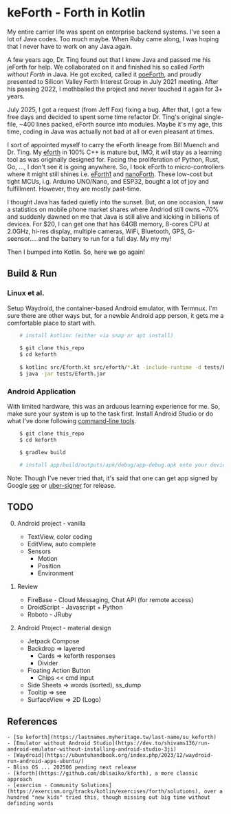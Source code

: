 # keForth - Forth in Kotlin

My entire carrier life was spent on enterprise backend systems. I've seen a lot of Java codes. Too much maybe. When Ruby came along, I was hoping that I never have to work on any Java again.

A few years ago, Dr. Ting found out that I knew Java and passed me his jeForth for help. We collaborated on it and finished his so called *Forth without Forth* in Java. He got excited, called it [ooeForth](https://github.com/chochain/ooeforth), and proudly presented to Silicon Valley Forth Interest Group in July 2021 meeting. After his passing 2022, I mothballed the project and never touched it again for 3+ years.

July 2025, I got a request (from Jeff Fox) fixing a bug. After that, I got a few free days and decided to spent some time refactor Dr. Ting's original single-file, ~400 lines packed, eForth source into modules. Maybe it's my age, this time, coding in Java was actually not bad at all or even pleasant at times.

I sort of appointed myself to carry the eForth lineage from Bill Muench and Dr. Ting. My [eforth](https://github.com/chochain/eforth) in 100% C++ is mature but, IMO, it will stay as a learning tool as was originally designed for. Facing the proliferation of Python, Rust, Go, ..., I don't see it is going anywhere. So, I took eForth to micro-controllers where it might still shines i.e. [eForth1](https://github.com/chochain/eForth1) and [nanoForth](https://github.com/chochain/nanoForth). These low-cost but tight MCUs, i.g. Arduino UNO/Nano, and ESP32, bought a lot of joy and fulfillment. However, they are mostly past-time.

I thought Java has faded quietly into the sunset. But, on one occasion, I saw a statistics on mobile phone market shares where Andriod still owns ~70% and suddenly dawned on me that Java is still alive and kicking in billions of devices. For $20, I can get one that has 64GB memory, 8-cores CPU at 2.0GHz, hi-res display, multiple cameras, WiFi, Bluetooth, GPS, G-seensor.... and the battery to run for a full day. My my my!

Then I bumped into Kotlin. So, here we go again!

## Build & Run
### Linux et al.
Setup Waydroid, the container-based Android emulator, with Termnux. I'm sure there are other ways but, for a newbie Android app person, it gets me a comfortable place to start with.

```Bash
    # install kotlinc (either via snap or apt install)
    
    $ git clone this_repo
    $ cd keforth
    
    $ kotlinc src/Eforth.kt src/eforth/*.kt -include-runtime -d tests/Eforth.jar
    $ java -jar tests/Eforth.jar
```

### Android Application
With limited hardware, this was an arduous learning experience for me. So, make sure your system is up to the task first. Install Android Studio or do what I've done following [command-line tools](https://stackoverflow.com/questions/32643297/how-to-make-an-android-app-without-using-android-studio).

```Bash
    $ git clone this_repo
    $ cd keforth

    $ gradlew build

    # install app/build/outputs/apk/debug/app-debug.apk onto your device (virtual or real) for testing

```
Note: Though I've never tried that, it's said that one can get app signed by Google [see](https://developer.android.com/studio/publish/app-signing) or [uber-signer](https://github.com/patrickfav/uber-apk-signer) for release.

## TODO
0. Android project - vanilla
    + TextView, color coding
    + EditView, auto complete
    + Sensors
        - Motion
        - Position
        - Environment

1. Review
   + FireBase - Cloud Messaging, Chat API (for remote access)
   + DroidScript - Javascript + Python
   + Roboto - JRuby

2. Android Project - material design
    + Jetpack Compose
    + Backdrop => layered
       + Cards => keforth responses
       + Divider
    + Floating Action Button
       + Chips << cmd input
    + Side Sheets => words (sorted), ss_dump
    + Tooltip => see
    + SurfaceView => 2D (Logo)

## References

    - [Su keforth](https://lastnames.myheritage.tw/last-name/su_keforth)
    - [Emulator without Android Studio](https://dev.to/shivams136/run-android-emulator-without-installing-android-studio-3ji)
    - [Waydroid](https://ubuntuhandbook.org/index.php/2023/12/waydroid-run-android-apps-ubuntu/)
    - Bliss OS ... 202506 pending next release
    - [kforth](https://github.com/dblsaiko/kforth), a more classic approach
    - [exercism - Community Solutions](https://exercism.org/tracks/kotlin/exercises/forth/solutions), over a hundred "new kids" tried this, though missing out big time without definding words
